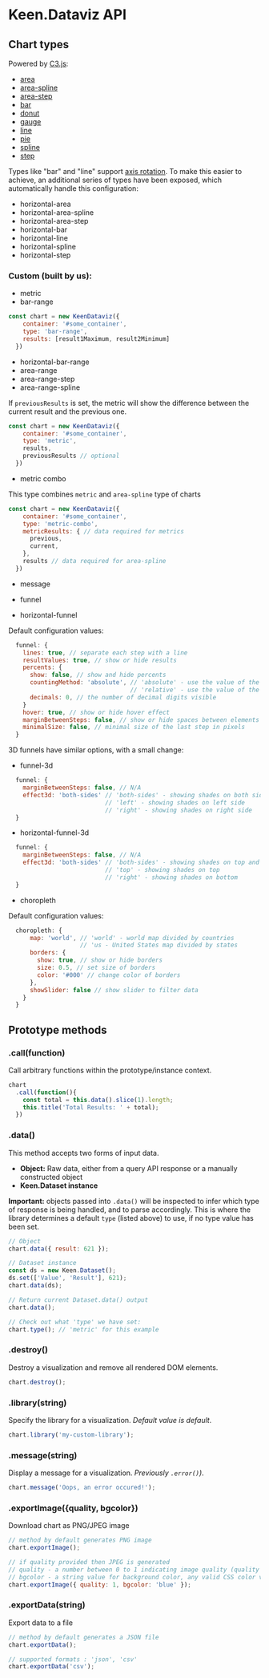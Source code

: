 # Keen.Dataviz API

## Chart types

Powered by [C3.js](http://c3js.org/examples.html):

* [area](http://c3js.org/samples/chart_area.html)
* [area-spline](http://c3js.org/samples/chart_area.html)
* [area-step](http://c3js.org/samples/chart_step.html)
* [bar](http://c3js.org/samples/chart_bar.html)
* [donut](http://c3js.org/samples/chart_donut.html)
* [gauge](http://c3js.org/samples/chart_gauge.html)
* [line](http://c3js.org/samples/simple_multiple.html)
* [pie](http://c3js.org/samples/chart_pie.html)
* [spline](http://c3js.org/samples/chart_spline.html)
* [step](http://c3js.org/samples/chart_step.html)

Types like "bar" and "line" support [axis rotation](http://c3js.org/samples/axes_rotated.html). To make this easier to achieve, an additional series of types have been exposed, which automatically handle this configuration:

* horizontal-area
* horizontal-area-spline
* horizontal-area-step
* horizontal-bar
* horizontal-line
* horizontal-spline
* horizontal-step

### Custom (built by us):

* metric
* bar-range
```javascript
const chart = new KeenDataviz({
    container: '#some_container',
    type: 'bar-range',
    results: [result1Maximum, result2Minimum]
  })
```

* horizontal-bar-range
* area-range
* area-range-step
* area-range-spline

If `previousResults` is set, the metric will show the difference between the current result and the previous one.

```javascript
const chart = new KeenDataviz({
    container: '#some_container',
    type: 'metric',
    results,
    previousResults // optional
  })
```

* metric combo

This type combines `metric` and `area-spline` type of charts

```javascript
const chart = new KeenDataviz({
    container: '#some_container',
    type: 'metric-combo',
    metricResults: { // data required for metrics
      previous,
      current,
    },
    results // data required for area-spline
  })
```

* message

* funnel

* horizontal-funnel

Default configuration values:

```javascript
  funnel: {
    lines: true, // separate each step with a line
    resultValues: true, // show or hide results
    percents: {
      show: false, // show and hide percents
      countingMethod: 'absolute', // 'absolute' - use the value of the first step to calculate the percentage change
                                  // 'relative' - use the value of the previous step to calculate the percentage change
      decimals: 0, // the number of decimal digits visible
    }
    hover: true, // show or hide hover effect
    marginBetweenSteps: false, // show or hide spaces between elements
    minimalSize: false, // minimal size of the last step in pixels
  }
```

3D funnels have similar options, with a small change:

* funnel-3d

```javascript
  funnel: {
    marginBetweenSteps: false, // N/A
    effect3d: 'both-sides' // 'both-sides' - showing shades on both sides
                           // 'left' - showing shades on left side
                           // 'right' - showing shades on right side
  }
```

* horizontal-funnel-3d

```javascript
  funnel: {
    marginBetweenSteps: false, // N/A
    effect3d: 'both-sides' // 'both-sides' - showing shades on top and bottom
                           // 'top' - showing shades on top
                           // 'right' - showing shades on bottom
  }
```

* choropleth

Default configuration values:

```javascript
  choropleth: {
      map: 'world', // 'world' - world map divided by countries
                    // 'us - United States map divided by states
      borders: {
        show: true, // show or hide borders
        size: 0.5, // set size of borders
        color: '#000' // change color of borders
      },
      showSlider: false // show slider to filter data
    }
  }
```

## Prototype methods

### .call(function)

Call arbitrary functions within the prototype/instance context.

```javascript
chart
  .call(function(){
    const total = this.data().slice(1).length;
    this.title('Total Results: ' + total);
  })
```

### .data()

This method accepts two forms of input data.

* **Object:** Raw data, either from a query API response or a manually constructed object
* **Keen.Dataset instance**

**Important:** objects passed into `.data()` will be inspected to infer which type of response is being handled, and to parse accordingly. This is where the library determines a default `type` (listed above) to use, if no type value has been set.

```javascript
// Object
chart.data({ result: 621 });

// Dataset instance
const ds = new Keen.Dataset();
ds.set(['Value', 'Result'], 621);
chart.data(ds);

// Return current Dataset.data() output
chart.data();

// Check out what 'type' we have set:
chart.type(); // 'metric' for this example
```

### .destroy()

Destroy a visualization and remove all rendered DOM elements.

```javascript
chart.destroy();
```

### .library(string)

Specify the library for a visualization. _Default value is default_.

```javascript
chart.library('my-custom-library');
```

### .message(string)

Display a message for a visualization. _Previously `.error()`)_.

```javascript
chart.message('Oops, an error occured!');
```

### .exportImage({quality, bgcolor})

Download chart as PNG/JPEG image

```javascript
// method by default generates PNG image
chart.exportImage();

// if quality provided then JPEG is generated
// quality - a number between 0 to 1 indicating image quality (quality = 0 generates PNG image)
// bgcolor - a string value for background color, any valid CSS color value (defaults to '#fff')
chart.exportImage({ quality: 1, bgcolor: 'blue' });
```

### .exportData(string)

Export data to a file

```javascript
// method by default generates a JSON file
chart.exportData();

// supported formats : 'json', 'csv'
chart.exportData('csv');
```
